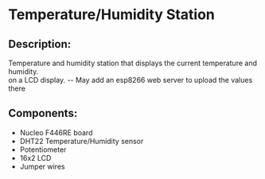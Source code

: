 # Temperature/Humidity Station
## Description:
Temperature and humidity station that displays the current temperature and humidity.  
on a LCD display.
-- May add an esp8266 web server to upload the values there
## Components:
* Nucleo F446RE board
* DHT22 Temperature/Humidity sensor
* Potentiometer
* 16x2 LCD
* Jumper wires
